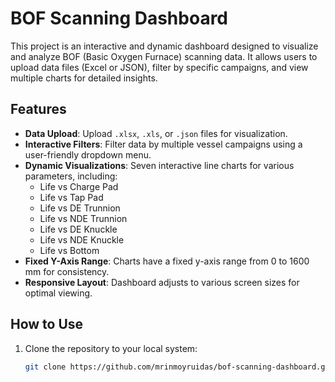 # BOF Scanning Dashboard

This project is an interactive and dynamic dashboard designed to visualize and analyze BOF (Basic Oxygen Furnace) scanning data. It allows users to upload data files
(Excel or JSON), filter by specific campaigns, and view multiple charts for detailed insights.

## Features

- **Data Upload**: Upload `.xlsx`, `.xls`, or `.json` files for visualization.
- **Interactive Filters**: Filter data by multiple vessel campaigns using a user-friendly dropdown menu.
- **Dynamic Visualizations**: Seven interactive line charts for various parameters, including:
  - Life vs Charge Pad
  - Life vs Tap Pad
  - Life vs DE Trunnion
  - Life vs NDE Trunnion
  - Life vs DE Knuckle
  - Life vs NDE Knuckle
  - Life vs Bottom
- **Fixed Y-Axis Range**: Charts have a fixed y-axis range from 0 to 1600 mm for consistency.
- **Responsive Layout**: Dashboard adjusts to various screen sizes for optimal viewing.

## How to Use

1. Clone the repository to your local system:
   ```bash
   git clone https://github.com/mrinmoyruidas/bof-scanning-dashboard.git

